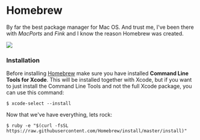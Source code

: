 # Homebrew

By far the best package manager for Mac OS. And trust me, I've been there with *MacPorts* and *Fink* and I know the reason Homebrew was created.

![](https://33.media.tumblr.com/51e823c71b55ccbda3b83501ec7bc78a/tumblr_nojspeQLd81uqyj6qo1_500.gif)

### Installation

Before installing [Homebrew](http://brew.sh/) make sure you have installed **Command Line Tools for Xcode**. This will be installed together with Xcode, but if you want to just install the Command Line Tools and not the full Xcode package, you can use this command:

```shell
$ xcode-select --install
```

Now that we've have everything, lets rock:

```shell
$ ruby -e "$(curl -fsSL https://raw.githubusercontent.com/Homebrew/install/master/install)"
```